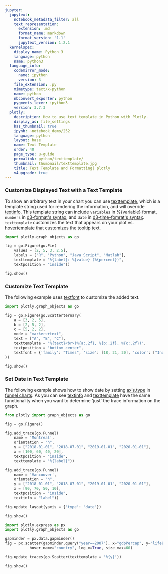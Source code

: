 ```yaml
---
jupyter:
  jupytext:
    notebook_metadata_filter: all
    text_representation:
      extension: .md
      format_name: markdown
      format_version: '1.1'
      jupytext_version: 1.2.1
  kernelspec:
    display_name: Python 3
    language: python
    name: python3
  language_info:
    codemirror_mode:
      name: ipython
      version: 3
    file_extension: .py
    mimetype: text/x-python
    name: python
    nbconvert_exporter: python
    pygments_lexer: ipython3
    version: 3.7.3
  plotly:
    description: How to use text template in Python with Plotly.
    display_as: file_settings
    has_thumbnail: true
    ipynb: ~notebook_demo/252
    language: python
    layout: base
    name: Text Template
    order: 40
    page_type: u-guide
    permalink: python/texttemplate/
    thumbnail: thumbnail/texttemplate.jpg
    title: Text Template and Formatting| plotly
    v4upgrade: true
---
```


### Customize Displayed Text with a Text Template
To show an arbitrary text in your chart you can use [texttemplate](https://plot.ly/python/reference/#pie-texttemplate), which is a template string used for rendering the information, and will override [textinfo](https://plot.ly/python/reference/#treemap-textinfo). 
This template string can include `variables` in %{variable} format, `numbers` in [d3-format's syntax](https://github.com/d3/d3-3.x-api-reference/blob/master/Formatting.md#d3_forma), and `date` in [d3-time-fomrat's syntax](https://github.com/d3/d3-3.x-api-reference/blob/master/Time-Formatting.md#format).
`texttemplate` customizes the text that appears on your plot vs. [hovertemplate](https://plot.ly/python/reference/#pie-hovertemplate) that customizes the tooltip text. 

```python
import plotly.graph_objects as go

fig = go.Figure(go.Pie(
    values = [2, 5, 3, 2.5],
    labels = ["R", "Python", "Java Script", "Matlab"],
    texttemplate = "%{label}: %{value} (%{percent})",
    textposition = "inside"))

fig.show()
```

### Customize Text Template

The following example uses [textfont](https://plot.ly/python/reference/#scatterternary-textfont) to customize the added text. 

```python
import plotly.graph_objects as go

fig = go.Figure(go.Scatterternary(
    a = [3, 2, 5],
    b = [2, 5, 2],
    c = [5, 2, 2],
    mode = "markers+text",
    text = ["A", "B", "C"],
    texttemplate = "%{text}<br>(%{a:.2f}, %{b:.2f}, %{c:.2f})",
    textposition = "bottom center",
    textfont = {'family': "Times", 'size': [18, 21, 20], 'color': ["IndianRed", "MediumPurple", "DarkOrange"]}
))

fig.show()
```
### Set Date in Text Template
The following example shows how to show date by setting [axis.type](https://plot.ly/python/reference/#layout-yaxis-type) in [funnel charts](https://plot.ly/python/funnel-charts/).
As you can see [textinfo](https://plot.ly/python/reference/#funnel-textinfo) and [texttemplate](https://plot.ly/python/reference/#funnel-texttemplate) have the same functionality when you want to determine 'just' the trace information on the graph.

```python
from plotly import graph_objects as go

fig = go.Figure()

fig.add_trace(go.Funnel(
    name = 'Montreal',
    orientation = "h",
    y = ["2018-01-01", "2018-07-01", "2019-01-01", "2020-01-01"],
    x = [100, 60, 40, 20],
    textposition = "inside",
    texttemplate = "%{label}"))

fig.add_trace(go.Funnel(
    name = 'Vancouver',
    orientation = "h",
    y = ["2018-01-01", "2018-07-01", "2019-01-01", "2020-01-01"],
    x = [90, 70, 50, 10],
    textposition = "inside",
    textinfo = "label"))

fig.update_layout(yaxis = {'type': 'date'})

fig.show()
```

```python
import plotly.express as px
import plotly.graph_objects as go

gapminder = px.data.gapminder()
fig = px.scatter(gapminder.query("year==2007"), x="gdpPercap", y="lifeExp", size="pop", color="continent",
           hover_name="country", log_x=True, size_max=60)

fig.update_traces(go.Scatter(texttemplate = '%{y}'))

fig.show()
```

```python

```
